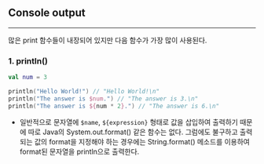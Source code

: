 ## Console output

---

많은 print 함수들이 내장되어 있지만 다음 함수가 가장 많이 사용된다.

### 1. println()

```kotlin
val num = 3

println("Hello World!") // "Hello World!\n"
println("The answer is $num.") // "The answer is 3.\n"
println("The answer is ${num * 2}.") // "The answer is 6.\n"
```

* 일반적으로 문자열에 `$name`, `${expression}` 형태로 값을 삽입하여 출력하기 때문에 따로 Java의 System.out.format() 같은 함수는 없다. 그럼에도 불구하고 출력되는 값의 format을 지정해야 하는 경우에는 String.format() 메소드를 이용하여 format된 문자열을 println으로 출력한다.
